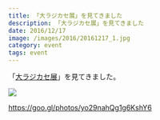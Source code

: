 ```yaml
---
title: 「大ラジカセ展」を見てきました
description: 「大ラジカセ展」を見てきました
date: 2016/12/17
image: /images/2016/20161217_1.jpg
category: event
tags: event
---
```


「[大ラジカセ展](http://dairadicasseten.haction.co.jp/)」を見てきました。

![](/images/2016/20161217_1.jpg)


https://goo.gl/photos/yo29nahQg1g6KshY6
